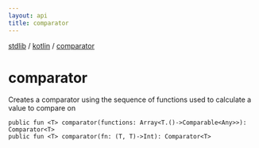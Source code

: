 ```yaml
---
layout: api
title: comparator
---
```

[stdlib](../index.md) / [kotlin](index.md) / [comparator](comparator.md)

# comparator
Creates a comparator using the sequence of functions used to calculate a value to compare on
```
public fun <T> comparator(functions: Array<T.()->Comparable<Any>>): Comparator<T>
public fun <T> comparator(fn: (T, T)->Int): Comparator<T>
```
